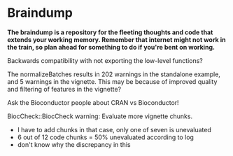 # Braindump

**The braindump is a repository for the fleeting thoughts and code that extends your working memory. Remember that internet might not work in the train, so plan ahead for something to do if you're bent on working.**


Backwards compatibility with not exporting the low-level functions?

The normalizeBatches results in 202 warnings in the standalone example, and 5 warnings in the vignette. This may be because of improved quality and filtering of features in the vignette?

Ask the Bioconductor people about CRAN vs Bioconductor!

BiocCheck::BiocCheck warning: Evaluate more vignette chunks.
- I have to add chunks in that case, only one of seven is unevaluated
- 6 out of 12 code chunks = 50% unevaluated according to log
- don't know why the discrepancy in this

